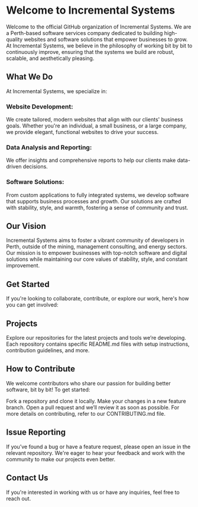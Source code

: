 # Welcome to Incremental Systems
Welcome to the official GitHub organization of Incremental Systems. We are a Perth-based software services company dedicated to building high-quality websites and software solutions that empower businesses to grow. At Incremental Systems, we believe in the philosophy of working bit by bit to continuously improve, ensuring that the systems we build are robust, scalable, and aesthetically pleasing.

## What We Do
At Incremental Systems, we specialize in:

### Website Development: 
We create tailored, modern websites that align with our clients' business goals. Whether you're an individual, a small business, or a large company, we provide elegant, functional websites to drive your success.

### Data Analysis and Reporting: 
We offer insights and comprehensive reports to help our clients make data-driven decisions.

### Software Solutions: 
From custom applications to fully integrated systems, we develop software that supports business processes and growth.
Our solutions are crafted with stability, style, and warmth, fostering a sense of community and trust.

## Our Vision
Incremental Systems aims to foster a vibrant community of developers in Perth, outside of the mining, management consulting, and energy sectors. Our mission is to empower businesses with top-notch software and digital solutions while maintaining our core values of stability, style, and constant improvement.

## Get Started
If you're looking to collaborate, contribute, or explore our work, here's how you can get involved:

## Projects
Explore our repositories for the latest projects and tools we’re developing. Each repository contains specific README.md files with setup instructions, contribution guidelines, and more.

## How to Contribute
We welcome contributors who share our passion for building better software, bit by bit! To get started:

Fork a repository and clone it locally.
Make your changes in a new feature branch.
Open a pull request and we’ll review it as soon as possible.
For more details on contributing, refer to our CONTRIBUTING.md file.

## Issue Reporting
If you’ve found a bug or have a feature request, please open an issue in the relevant repository. We're eager to hear your feedback and work with the community to make our projects even better.

## Contact Us
If you're interested in working with us or have any inquiries, feel free to reach out.
